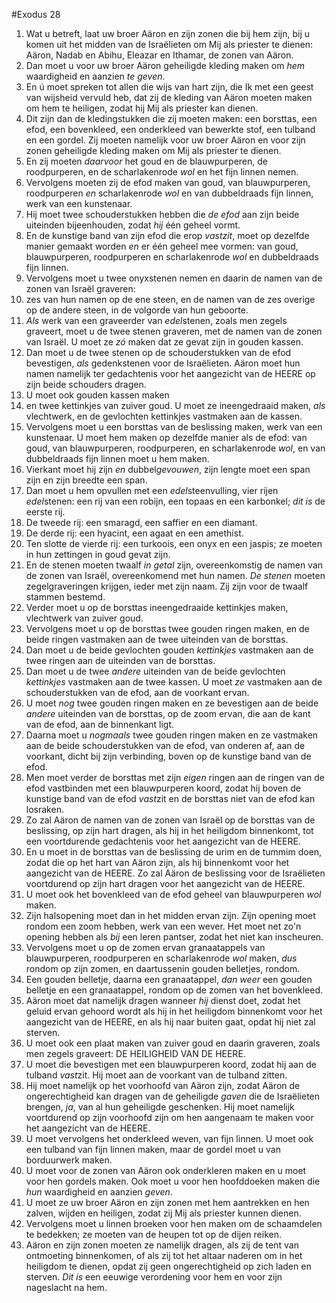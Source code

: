 #Exodus 28
1. Wat u betreft, laat uw broer Aäron en zijn zonen die bij hem zijn, bij u komen uit het midden van de Israëlieten om Mij als priester te dienen: Aäron, Nadab en Abihu, Eleazar en Ithamar, de zonen van Aäron.
2. Dan moet u voor uw broer Aäron geheiligde kleding maken om *hem* waardigheid en aanzien *te geven*.
3. En ú moet spreken tot allen die wijs van hart zijn, die Ik met een geest van wijsheid vervuld heb, dat zij de kleding van Aäron moeten maken om hem te heiligen, zodat hij Mij als priester kan dienen.
4. Dit zijn dan de kledingstukken die zij moeten maken: een borsttas, een efod, een bovenkleed, een onderkleed van bewerkte stof, een tulband en een gordel. Zij moeten namelijk voor uw broer Aäron en voor zijn zonen geheiligde kleding maken om Mij als priester te dienen.
5. En zíj moeten *daarvoor* het goud en de blauwpurperen, de roodpurperen, en de scharlakenrode *wol* en het fijn linnen nemen.
6. Vervolgens moeten zij de efod maken van goud, van blauwpurperen, roodpurperen *en* scharlakenrode *wol* en van dubbeldraads fijn linnen, werk van een kunstenaar.
7. Hij moet twee schouderstukken hebben die *de efod* aan zijn beide uiteinden bijeenhouden, zodat *hij* één geheel vormt.
8. En de kunstige band van zijn efod die erop *vastzit*, moet op dezelfde manier gemaakt worden *en* er één geheel mee vormen: van goud, blauwpurperen, roodpurperen en scharlakenrode *wol* en dubbeldraads fijn linnen.
9. Vervolgens moet u twee onyxstenen nemen en daarin de namen van de zonen van Israël graveren:
10. zes van hun namen op de ene steen, en de namen van de zes overige op de andere steen, in de volgorde van hun geboorte.
11. *Als* werk van een graveerder van *edel*stenen, zoals men zegels graveert, moet u de twee stenen graveren, met de namen van de zonen van Israël. U moet ze *zó* maken dat ze gevat zijn in gouden kassen.
12. Dan moet u de twee stenen op de schouderstukken van de efod bevestigen, *als* gedenkstenen voor de Israëlieten. Aäron moet hun namen namelijk ter gedachtenis voor het aangezicht van de HEERE op zijn beide schouders dragen.
13. U moet ook gouden kassen maken
14. en twee kettinkjes van zuiver goud. U moet ze ineengedraaid maken, *als* vlechtwerk, en de gevlochten kettinkjes vastmaken aan de kassen.
15. Vervolgens moet u een borsttas van de beslissing maken, werk van een kunstenaar. U moet hem maken op dezelfde manier als de efod: van goud, van blauwpurperen, roodpurperen, en scharlakenrode *wol*, en van dubbeldraads fijn linnen moet u hem maken.
16. Vierkant moet hij zijn *en* dubbel*gevouwen*, zijn lengte moet een span zijn en zijn breedte een span.
17. Dan moet u hem opvullen met een *edel*steenvulling, vier rijen *edel*stenen: een rij van een robijn, een topaas en een karbonkel; *dit is* de eerste rij.
18. De tweede rij: een smaragd, een saffier en een diamant.
19. De derde rij: een hyacint, een agaat en een amethist.
20. Ten slotte de vierde rij: een turkoois, een onyx en een jaspis; ze moeten in hun zettingen in goud gevat zijn.
21. En de stenen moeten twaalf *in getal* zijn, overeenkomstig de namen van de zonen van Israël, overeenkomend met hun namen. *De stenen* moeten zegelgraveringen krijgen, ieder met zijn naam. Zij zijn voor de twaalf stammen bestemd.
22. Verder moet u op de borsttas ineengedraaide kettinkjes maken, vlechtwerk van zuiver goud.
23. Vervolgens moet u op de borsttas twee gouden ringen maken, en de beide ringen vastmaken aan de twee uiteinden van de borsttas.
24. Dan moet u de beide gevlochten gouden *kettinkjes* vastmaken aan de twee ringen aan de uiteinden van de borsttas.
25. Dan moet u de twee *andere* uiteinden van de beide gevlochten *kettinkjes* vastmaken aan de twee kassen. U moet *ze* vastmaken aan de schouderstukken van de efod, aan de voorkant ervan.
26. U moet *nog* twee gouden ringen maken en ze bevestigen aan de beide *andere* uiteinden van de borsttas, op de zoom ervan, die aan de kant van de efod, aan de binnenkant ligt.
27. Daarna moet u *nogmaals* twee gouden ringen maken en ze vastmaken aan de beide schouderstukken van de efod, van onderen af, aan de voorkant, dicht bij zijn verbinding, boven op de kunstige band van de efod.
28. Men moet verder de borsttas met zijn *eigen* ringen aan de ringen van de efod vastbinden met een blauwpurperen koord, zodat hij boven de kunstige band van de efod *vast*zit en de borsttas niet van de efod kan losraken.
29. Zo zal Aäron de namen van de zonen van Israël op de borsttas van de beslissing, op zijn hart dragen, als hij in het heiligdom binnenkomt, tot een voortdurende gedachtenis voor het aangezicht van de HEERE.
30. En u moet in de borsttas van de beslissing de urim en de tummim doen, zodat die op het hart van Aäron zijn, als hij binnenkomt voor het aangezicht van de HEERE. Zo zal Aäron de beslissing voor de Israëlieten voortdurend op zijn hart dragen voor het aangezicht van de HEERE.
31. U moet ook het bovenkleed van de efod geheel van blauwpurperen *wol* maken.
32. Zijn halsopening moet dan in het midden ervan zijn. Zijn opening moet rondom een zoom hebben, werk van een wever. Het moet net zo'n opening hebben als *bij* een leren pantser, zodat het niet kan inscheuren.
33. Vervolgens moet u op de zomen ervan granaatappels van blauwpurperen, roodpurperen en scharlakenrode *wol* maken, *dus* rondom op zijn zomen, en daartussenin gouden belletjes, rondom.
34. Een gouden belletje, daarna een granaatappel, *dan weer* een gouden belletje en een granaatappel, rondom op de zomen van het bovenkleed.
35. Aäron moet dat namelijk dragen wanneer *hij* dienst doet, zodat het geluid ervan gehoord wordt als hij in het heiligdom binnenkomt voor het aangezicht van de HEERE, en als hij naar buiten gaat, opdat hij niet zal sterven.
36. U moet ook een plaat maken van zuiver goud en daarin graveren, zoals men zegels graveert: DE HEILIGHEID VAN DE HEERE.
37. U moet die bevestigen met een blauwpurperen koord, zodat hij aan de tulband *vast*zit. Hij moet aan de voorkant van de tulband zitten.
38. Hij moet namelijk op het voorhoofd van Aäron zijn, zodat Aäron de ongerechtigheid kan dragen van de geheiligde *gaven* die de Israëlieten brengen, *ja*, van al hun geheiligde geschenken. Hij moet namelijk voortdurend op zijn voorhoofd zijn om hen aangenaam te maken voor het aangezicht van de HEERE.
39. U moet vervolgens het onderkleed weven, van fijn linnen. U moet ook een tulband van fijn linnen maken, maar de gordel moet u van borduurwerk maken.
40. U moet voor de zonen van Aäron ook onderkleren maken en u moet voor hen gordels maken. Ook moet u voor hen hoofddoeken maken die *hun* waardigheid en aanzien *geven*.
41. U moet ze uw broer Aäron en zijn zonen met hem aantrekken en hen zalven, wijden en heiligen, zodat zij Mij als priester kunnen dienen.
42. Vervolgens moet u linnen broeken voor hen maken om de schaamdelen te bedekken; ze moeten van de heupen tot op de dijen reiken.
43. Aäron en zijn zonen moeten ze namelijk dragen, als zij de tent van ontmoeting binnenkomen, of als zij tot het altaar naderen om in het heiligdom te dienen, opdat zij geen ongerechtigheid op zich laden en sterven. *Dit is* een eeuwige verordening voor hem en voor zijn nageslacht na hem.
